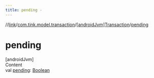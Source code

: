 ```yaml
---
title: pending -
---
```

//[link](../../index.md)/[com.tink.model.transaction](../index.md)/[[androidJvm]Transaction](index.md)/[pending](pending.md)



# pending  
[androidJvm]  
Content  
val [pending](pending.md): [Boolean](https://kotlinlang.org/api/latest/jvm/stdlib/kotlin/-boolean/index.html)  



